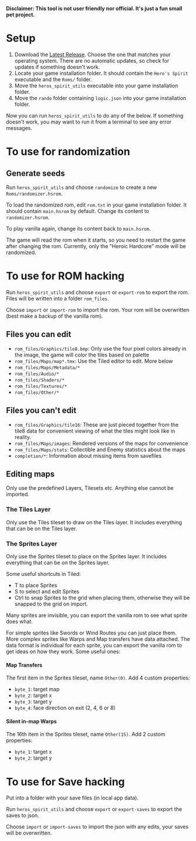 **Disclaimer: This tool is not user friendly nor official. It's just a fun small pet project.**

# Setup

1. Download the [Latest Release](https://github.com/SiriusAshling/heros_spirit_utils/releases/latest). Choose the one that matches your operating system. There are no automatic updates, so check for updates if something doesn't work.
2. Locate your game installation folder. It should contain the `Hero's Spirit` executable and the `Roms/` folder.
3. Move the `heros_spirit_utils` executable into your game installation folder.
4. Move the `rando` folder containing `logic.json` into your game installation folder.

Now you can run `heros_spirit_utils` to do any of the below.
If something doesn't work, you may want to run it from a terminal to see any error messages.

# To use for randomization

## Generate seeds

Run `heros_spirit_utils` and choose `randomize` to create a new `Roms/randomizer.hsrom`.

To load the randomized rom, edit `rom.txt` in your game installation folder.
It should contain `main.hsrom` by default. Change its content to `randomizer.hsrom`.

To play vanilla again, change its content back to `main.hsrom`.

The game will read the rom when it starts, so you need to restart the game after changing the rom. Currently, only the "Heroic Hardcore" mode will be randomized.

# To use for ROM hacking

Run `heros_spirit_utils` and choose `export` or `export-rom` to export the rom. Files will be written into a folder `rom_files`.

Choose `import` or `import-rom` to import the rom. Your rom will be overwritten (best make a backup of the vanilla rom).

## Files you can edit

- `rom_files/Graphics/tile8.bmp`: Only use the four pixel colors already in the image, the game will color the tiles based on palette
- `rom_files/Maps/map*.tmx`: Use the Tiled editor to edit. More below
- `rom_files/Maps/Metadata/*`
- `rom_files/Audio/*`
- `rom_files/Shaders/*`
- `rom_files/Textures/*`
- `rom_files/Other/*`

## Files you can't edit

- `rom_files/Graphics/tile16`: These are just pieced together from the tile8 data for convenient viewing of what the tiles might look like in reality.
- `rom_files/Maps/images`: Rendered versions of the maps for convenience
- `rom_files/Maps/stats`: Collectible and Enemy statistics about the maps
- `completion/*`: Information about missing items from savefiles

## Editing maps

Only use the predefined Layers, Tilesets etc. Anything else cannot be imported.

### The Tiles Layer

Only use the Tiles tileset to draw on the Tiles layer. It includes everything that can be on the Tiles layer.

### The Sprites Layer

Only use the Sprites tileset to place on the Sprites layer. It includes everything that can be on the Sprites layer.

Some useful shortcuts in Tiled:

- T to place Sprites
- S to select and edit Sprites
- Ctrl to snap Sprites to the grid when placing them, otherwise they will be snapped to the grid on import.

Many sprites are invisible, you can export the vanilla rom to see what sprite does what.

For simple sprites like Swords or Wind Routes you can just place them. More complex sprites like Warps and Map transfers have data attached. The data format is individual for each sprite, you can export the vanilla rom to get ideas on how they work. Some useful ones:

#### **Map Transfers**

The first item in the Sprites tileset, name `Other(0)`. Add 4 custom properties:

- `byte_1`: target map
- `byte_2`: target x
- `byte_3`: target y
- `byte_4`: face direction on exit (2, 4, 6 or 8)

#### **Silent in-map Warps**

The 16th item in the Sprites tileset, name `Other(15)`. Add 2 custom properties:

- `byte_1`: target x
- `byte_2`: target y

# To use for Save hacking

Put into a folder with your save files (in local app data).

Run `heros_spirit_utils` and choose `export` or `export-saves` to export the saves to json.

Choose `import` or `import-saves` to import the json with any edits, your saves will be overwritten.
